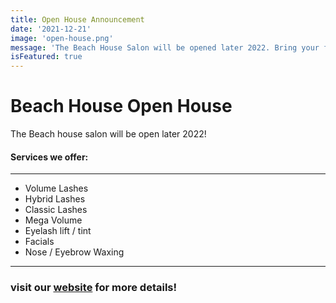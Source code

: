 ```yaml
---
title: Open House Announcement
date: '2021-12-21'
image: 'open-house.png'
message: 'The Beach House Salon will be opened later 2022. Bring your friends and family!!'
isFeatured: true
---
```

# Beach House Open House

The Beach house salon will be open later 2022! 

#### Services we offer:
 -----------
- Volume Lashes
- Hybrid Lashes
- Classic Lashes
- Mega Volume
- Eyelash lift / tint
- Facials
- Nose / Eyebrow Waxing
 -----------

### visit our [website](https://thebeachhouse.us) for more details!


